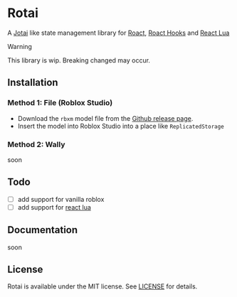 # Rotai

A [Jotai](https://github.com/pmndrs/jotai) like state management library for [Roact](https://github.com/Roblox/roact), [Roact Hooks](https://github.com/Kampfkarren/roact-hooks) and [React Lua](https://github.com/jsdotlua/react-lua/)

> [!WARNING]  
> This library is wip. Breaking changed may occur.

## Installation

### Method 1: File (Roblox Studio)
- Download the `rbxm` model file from the [Github release page](/releases).
- Insert the model into Roblox Studio into a place like `ReplicatedStorage`

### Method 2: Wally
soon

## Todo
- [ ] add support for vanilla roblox
- [ ] add support for [react lua](https://github.com/jsdotlua/react-lua/)

## Documentation
soon

## License
Rotai is available under the MIT license. See [LICENSE](LICENSE) for details.
